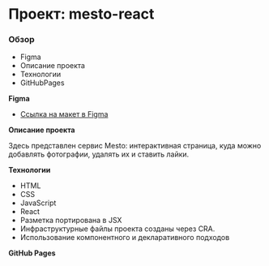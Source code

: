 # Проект: mesto-react

### Обзор

* Figma
* Описание проекта
* Технологии
* GitHubPages

**Figma**

* [Ссылка на макет в Figma](https://www.figma.com/file/2cn9N9jSkmxD84oJik7xL7/JavaScript.-Sprint-4?node-id=0%3A1)

**Описание проекта**

Здесь представлен сервис Mesto: интерактивная страница, куда можно добавлять фотографии, удалять их и ставить лайки.  

**Технологии**

* HTML
* CSS 
* JavaScript 
* React
* Разметка портирована в JSX
* Инфраструктурные файлы проекта созданы через CRA.
* Использование компонентного и декларативного подходов

**GitHub Pages**